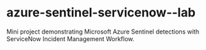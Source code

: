 # azure-sentinel-servicenow--lab
Mini project demonstrating Microsoft Azure Sentinel detections with ServiceNow Incident Management Workflow.
